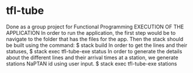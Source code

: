 # tfl-tube
Done as a group project for Functional Programming
EXECUTION OF THE APPLICATION
In order to run the application, the first step would be to navigate to the folder that has the files for the
app.
Then the stack should be built using the command:
$ stack build
In order to get the lines and their statuses,
$ stack exec tfl-tube-exe status
In order to generate the details about the different lines and their arrival times at a station, we generate
stations NaPTAN id using user input.
$ stack exec tfl-tube-exe stations
